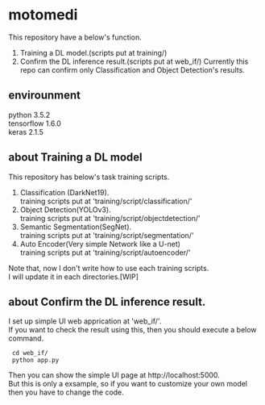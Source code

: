# motomedi

This repository have a below's function.
1. Training a DL model.(scripts put at training/)  
2. Confirm the DL inference result.(scripts put at web_if/) 
    Currently this repo can confirm only Classification and Object Detection's results.  

## envirounment
python 3.5.2  
tensorflow 1.6.0  
keras 2.1.5  

## about Training a DL model
This repository has below's task training scripts.  
 1. Classification (DarkNet19).  
  training scripts put at 'training/script/classification/'  
 2. Object Detection(YOLOv3).  
  training scripts put at 'training/script/objectdetection/'  
 3. Semantic Segmentation(SegNet).  
  training scripts put at 'training/script/segmentation/'
 4. Auto Encoder(Very simple Network like a U-net)  
  training scripts put at 'training/script/autoencoder/'

Note that, now I don't write how to use each training scripts.  
I will update it in each directories.[WIP]  

## about Confirm the DL inference result.
I set up simple UI web apprication at 'web_if/'.  
If you want to check the result using this, then you should execute a below command.  

 ```
  cd web_if/
  python app.py
 ```

Then you can show the simple UI page at http://localhost:5000.  
But this is only a exsample, so if you want to customize your own model then you have to change the code.  

